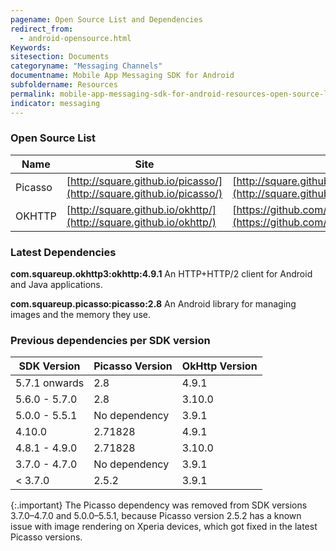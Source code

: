 ```yaml
---
pagename: Open Source List and Dependencies
redirect_from:
  - android-opensource.html
Keywords:
sitesection: Documents
categoryname: "Messaging Channels"
documentname: Mobile App Messaging SDK for Android
subfoldername: Resources
permalink: mobile-app-messaging-sdk-for-android-resources-open-source-list-and-dependencies.html
indicator: messaging
---
```


### Open Source List

| Name                | Site                                                    | License                                                                     |
|---------------------|---------------------------------------------------------|-----------------------------------------------------------------------------|
| Picasso             | [http://square.github.io/picasso/](http://square.github.io/picasso/)                        | [http://square.github.io/picasso/#license](http://square.github.io/picasso/#license)                                    |
| OKHTTP              | [http://square.github.io/okhttp/](http://square.github.io/okhttp/)                         | [https://github.com/square/okhttp/blob/master/LICENSE.txt](https://github.com/square/okhttp/blob/master/LICENSE.txt)                    |

### Latest Dependencies

**com.squareup.okhttp3:okhttp:4.9.1**
An HTTP+HTTP/2 client for Android and Java applications.

**com.squareup.picasso:picasso:2.8**
An Android library for managing images and the memory they use.

### Previous dependencies per SDK version

| SDK Version         | Picasso Version  | OkHttp Version   |
|---------------------|------------------|------------------|
| 5.7.1 onwards       | 2.8              | 4.9.1            |
| 5.6.0 - 5.7.0       | 2.8              | 3.10.0           |
| 5.0.0 - 5.5.1       | No dependency    | 3.9.1            |
| 4.10.0              | 2.71828          | 4.9.1            |
| 4.8.1 - 4.9.0       | 2.71828          | 3.10.0           |
| 3.7.0 - 4.7.0       | No dependency    | 3.9.1            |
| < 3.7.0             | 2.5.2            | 3.9.1            |

{:.important}
The Picasso dependency was removed from SDK versions 3.7.0–4.7.0 and 5.0.0–5.5.1, because Picasso version 2.5.2 has a known issue with image rendering on Xperia devices, which got fixed in the latest Picasso versions.
